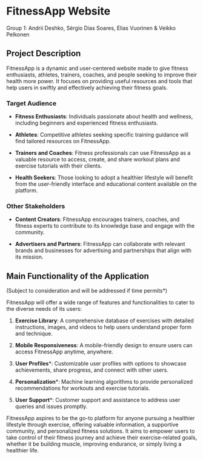 # FitnessApp Website
Group 1: Andrii Deshko, Sérgio Dias Soares, Elias Vuorinen & Veikko Pelkonen
## Project Description

FitnessApp is a dynamic and user-centered website made to give fitness enthusiasts, athletes, trainers, coaches, and people seeking to improve their health more power. It focuses on providing useful resources and tools that help users in swiftly and effectively achieving their fitness goals.

### Target Audience

- **Fitness Enthusiasts**: Individuals passionate about health and wellness, including beginners and experienced fitness enthusiasts.

- **Athletes**: Competitive athletes seeking specific training guidance will find tailored resources on FitnessApp.

- **Trainers and Coaches**: Fitness professionals can use FitnessApp as a valuable resource to access, create, and share workout plans and exercise tutorials with their clients.

- **Health Seekers**: Those looking to adopt a healthier lifestyle will benefit from the user-friendly interface and educational content available on the platform.

### Other Stakeholders

- **Content Creators**: FitnessApp encourages trainers, coaches, and fitness experts to contribute to its knowledge base and engage with the community.

- **Advertisers and Partners**: FitnessApp can collaborate with relevant brands and businesses for advertising and partnerships that align with its mission.

## Main Functionality of the Application
(Subject to consideration and will be addressed if time permits*)

FitnessApp will offer a wide range of features and functionalities to cater to the diverse needs of its users:

1. **Exercise Library**: A comprehensive database of exercises with detailed instructions, images, and videos to help users understand proper form and technique.

2. **Mobile Responsiveness**: A mobile-friendly design to ensure users can access FitnessApp anytime, anywhere.

3. **User Profiles***: Customizable user profiles with options to showcase achievements, share progress, and connect with other users.

5. **Personalization***: Machine learning algorithms to provide personalized recommendations for workouts and exercise tutorials.

6. **User Support***: Customer support and assistance to address user queries and issues promptly.

FitnessApp aspires to be the go-to platform for anyone pursuing a healthier lifestyle through exercise, offering valuable information, a supportive community, and personalized fitness solutions. It aims to empower users to take control of their fitness journey and achieve their exercise-related goals, whether it be building muscle, improving endurance, or simply living a healthier life.